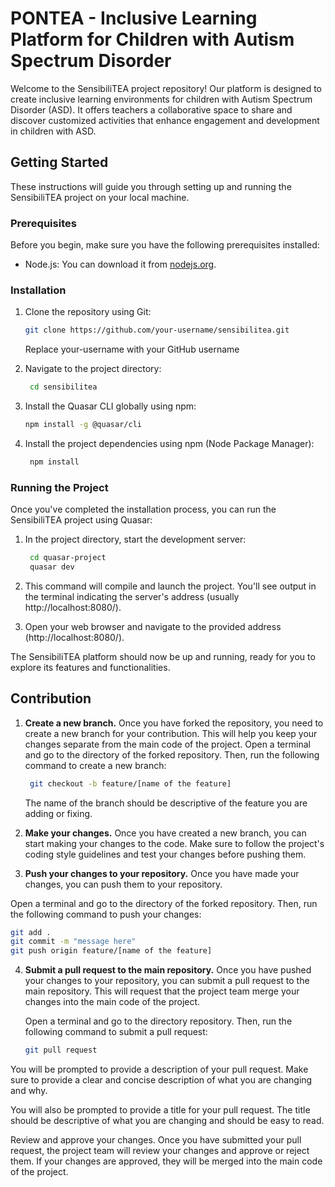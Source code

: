 # PONTEA - Inclusive Learning Platform for Children with Autism Spectrum Disorder

Welcome to the SensibiliTEA project repository! Our platform is designed to create inclusive learning environments for children with Autism Spectrum Disorder (ASD). It offers teachers a collaborative space to share and discover customized activities that enhance engagement and development in children with ASD.

## Getting Started

These instructions will guide you through setting up and running the SensibiliTEA project on your local machine.

### Prerequisites

Before you begin, make sure you have the following prerequisites installed:

- Node.js: You can download it from [nodejs.org](https://nodejs.org/).

### Installation

1. Clone the repository using Git:

    ```sh
   git clone https://github.com/your-username/sensibilitea.git
    ```
    Replace your-username with your GitHub username
    
2. Navigate to the project directory:
   ```sh
    cd sensibilitea
   
3. Install the Quasar CLI globally using npm:
   ```sh
   npm install -g @quasar/cli

4. Install the project dependencies using npm (Node Package Manager):
   ```sh
    npm install

### Running the Project

Once you've completed the installation process, you can run the SensibiliTEA project using Quasar:

1. In the project directory, start the development server:
   ```sh
    cd quasar-project
    quasar dev
   ```

2. This command will compile and launch the project. You'll see output in the terminal indicating the server's address (usually http://localhost:8080/).
   
4. Open your web browser and navigate to the provided address (http://localhost:8080/).

The SensibiliTEA platform should now be up and running, ready for you to explore its features and functionalities.

## Contribution

1. **Create a new branch.** Once you have forked the repository, you need to create a new branch for your contribution. This will help you keep your changes separate from the main code of the project.
Open a terminal and go to the directory of the forked repository. Then, run the following command to create a new branch:

    ```sh
     git checkout -b feature/[name of the feature]
    ```
    The name of the branch should be descriptive of the feature you are adding or fixing.

2. **Make your changes.** Once you have created a new branch, you can start making your changes to the code. Make sure to follow the project's coding style guidelines and test your changes before pushing them.

3. **Push your changes to your repository.** Once you have made your changes, you can push them to your repository.


Open a terminal and go to the directory of the forked repository. Then, run the following command to push your changes:
```sh
git add .
git commit -m "message here"
git push origin feature/[name of the feature]
```
4. **Submit a pull request to the main repository.** Once you have pushed your changes to your repository, you can submit a pull request to the main repository. This will request that the project team merge your changes into the main code of the project.
   
    Open a terminal and go to the directory repository. Then, run the following command to submit a pull request:
    ```sh
    git pull request
    ```
   
You will be prompted to provide a description of your pull request. Make sure to provide a clear and concise description of what you are changing and why.

You will also be prompted to provide a title for your pull request. The title should be descriptive of what you are changing and should be easy to read.

Review and approve your changes. Once you have submitted your pull request, the project team will review your changes and approve or reject them. If your changes are approved, they will be merged into the main code of the project.
